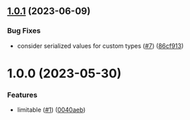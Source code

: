 ## [1.0.1](https://github.com/benmelz/limitable/compare/v1.0.0...v1.0.1) (2023-06-09)


### Bug Fixes

* consider serialized values for custom types ([#7](https://github.com/benmelz/limitable/issues/7)) ([86cf913](https://github.com/benmelz/limitable/commit/86cf91307211411db3582fa3d780df6f96663bfb))

# 1.0.0 (2023-05-30)


### Features

* limitable ([#1](https://github.com/benmelz/limitable/issues/1)) ([0040aeb](https://github.com/benmelz/limitable/commit/0040aeba6d2b6f40feefe9040b10e412ccc33b59))
